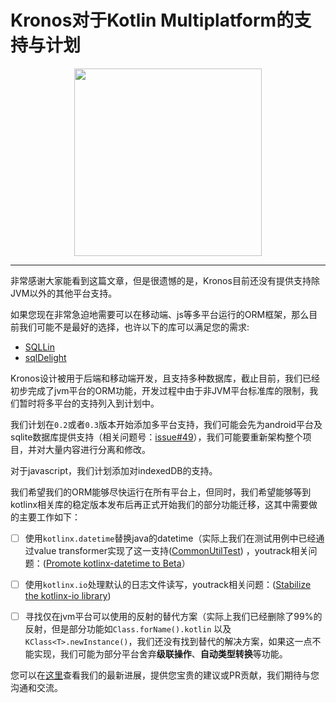 # Kronos对于Kotlin Multiplatform的支持与计划

<center>
<img src="http://localhost:3307/assets/images/features/img-1.png" width="300"/>
</center>

--------

非常感谢大家能看到这篇文章，但是很遗憾的是，Kronos目前还没有提供支持除JVM以外的其他平台支持。

如果您现在非常急迫地需要可以在移动端、js等多平台运行的ORM框架，那么目前我们可能不是最好的选择，也许以下的库可以满足您的需求:

- [SQLLin](https://github.com/ctripcorp/SQLlin)
- [sqlDelight](https://github.com/sqldelight/sqldelight)

Kronos设计被用于后端和移动端开发，且支持多种数据库，截止目前，我们已经初步完成了jvm平台的ORM功能，开发过程中由于非JVM平台标准库的限制，我们暂时将多平台的支持列入到计划中。

我们计划在`0.2`或者`0.3`版本开始添加多平台支持，我们可能会先为android平台及sqlite数据库提供支持（相关问题号：[issue#49](https://github.com/Kronos-orm/Kronos-orm/issues/49)），我们可能要重新架构整个项目，并对大量内容进行分离和修改。

对于javascript，我们计划添加对indexedDB的支持。

我们希望我们的ORM能够尽快运行在所有平台上，但同时，我们希望能够等到kotlinx相关库的稳定版本发布后再正式开始我们的部分功能迁移，这其中需要做的主要工作如下：

- [ ] 使用`kotlinx.datetime`替换java的datetime（实际上我们在测试用例中已经通过value
  transformer实现了这一支持([CommonUtilTest](https://github.com/Kronos-orm/Kronos-orm/blob/main/kronos-testing/src/test/kotlin/com/kotlinorm/utils/CommonUtilTest.kt))
  ，youtrack相关问题：([Promote kotlinx-datetime to Beta](https://youtrack.jetbrains.com/issue/KT-64578)）

- [ ] 使用`kotlinx.io`处理默认的日志文件读写，youtrack相关问题：([Stabilize the kotlinx-io library](https://youtrack.jetbrains.com/issue/KT-71300))

- [ ] 寻找仅在jvm平台可以使用的反射的替代方案（实际上我们已经删除了99%的反射，但是部分功能如`Class.forName().kotlin`
  以及`KClass<T>.newInstance()`，我们还没有找到替代的解决方案，如果这一点不能实现，我们可能为部分平台舍弃**级联操作**、**自动类型转换**等功能。

您可以在[这里](https://github.com/Kronos-orm/Kronos-orm/issues/50)查看我们的最新进展，提供您宝贵的建议或PR贡献，我们期待与您沟通和交流。